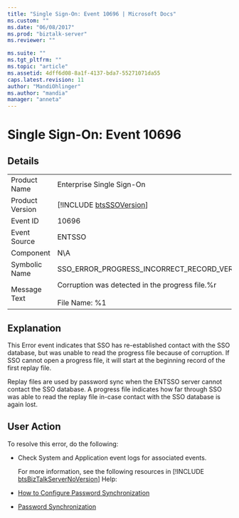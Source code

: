 ```yaml
---
title: "Single Sign-On: Event 10696 | Microsoft Docs"
ms.custom: ""
ms.date: "06/08/2017"
ms.prod: "biztalk-server"
ms.reviewer: ""

ms.suite: ""
ms.tgt_pltfrm: ""
ms.topic: "article"
ms.assetid: 4dff6d08-8a1f-4137-bda7-55271071da55
caps.latest.revision: 11
author: "MandiOhlinger"
ms.author: "mandia"
manager: "anneta"
---
```

# Single Sign-On: Event 10696
## Details  

|                 |                                                                           |
|-----------------|---------------------------------------------------------------------------|
|  Product Name   |                         Enterprise Single Sign-On                         |
| Product Version |        [!INCLUDE [btsSSOVersion](../includes/btsssoversion-md.md)]        |
|    Event ID     |                                   10696                                   |
|  Event Source   |                                  ENTSSO                                   |
|    Component    |                                    N\A                                    |
|  Symbolic Name  |                SSO_ERROR_PROGRESS_INCORRECT_RECORD_VERSION                |
|  Message Text   | Corruption was detected in the progress file.%r<br /><br /> File Name: %1 |

## Explanation  
 This Error event indicates that SSO has re-established contact with the SSO database, but was unable to read the progress file because of corruption. If SSO cannot open a progress file, it will start at the beginning record of the first replay file.  

 Replay files are used by password sync when the ENTSSO server cannot contact the SSO database. A progress file indicates how far through SSO was able to read the replay file in-case contact with the SSO database is again lost.  

## User Action  
 To resolve this error, do the following:  

- Check System and Application event logs for associated events.  

  For more information, see the following resources in [!INCLUDE [btsBizTalkServerNoVersion](../includes/btsbiztalkservernoversion-md.md)] Help:  

- [How to Configure Password Synchronization](../core/how-to-configure-password-synchronization.md)  

- [Password Synchronization](../core/password-synchronization2.md)
